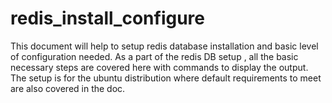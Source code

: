 # redis_install_configure
This document will help to setup redis database installation and basic level of configuration needed. As a part of the redis DB setup , all the basic necessary steps are covered here with commands to display the output. The setup is for the ubuntu distribution where default requirements to meet are also covered in the doc.
